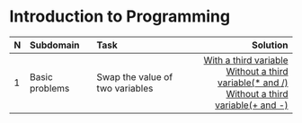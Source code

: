 # Introduction to Programming

N|Subdomain|Task|Solution
:-|:-|:-|-:
1|Basic problems|Swap the value of two variables|[With a third variable](https://github.com/mariyaveleva16/Introduction-to-programming/blob/main/Basic%20problems/swap(1).cpp)<br>[Without a third variable(* and /)](https://github.com/mariyaveleva16/Introduction-to-programming/blob/main/Basic%20problems/swap(2).cpp)<br>[Without a third variable(+ and -)](https://github.com/mariyaveleva16/Introduction-to-programming/blob/main/Basic%20problems/swap(3).cpp)
